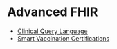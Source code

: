 # Advanced FHIR

* [Clinical Query Language](https://github.com/opensrp/fhircore/blob/rw-pld-doc-update/docs/advanced-fhir/advanced-fhir/cql/README.md)
* [Smart Vaccination Certifications](https://github.com/opensrp/fhircore/blob/rw-pld-doc-update/docs/advanced-fhir/advanced-fhir/smart-vax-certs/README.md)
